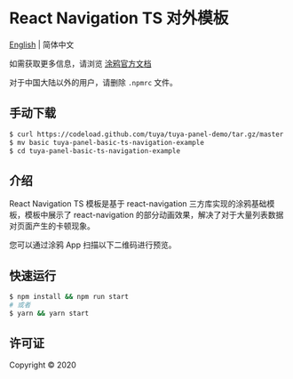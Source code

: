 # React Navigation TS 对外模板

[English](./README.md) | 简体中文

如需获取更多信息，请浏览 [涂鸦官方文档](https://docs.tuya.com)

对于中国大陆以外的用户，请删除 `.npmrc` 文件。

## 手动下载

```bash
$ curl https://codeload.github.com/tuya/tuya-panel-demo/tar.gz/master | tar -xz --strip=2 tuya-panel-demo-master/examples/basic-ts-navigation
$ mv basic tuya-panel-basic-ts-navigation-example
$ cd tuya-panel-basic-ts-navigation-example
```

## 介绍

React Navigation TS 模板是基于 react-navigation 三方库实现的涂鸦基础模板，模板中展示了 react-navigation 的部分动画效果，解决了对于大量列表数据对页面产生的卡顿现象。

您可以通过涂鸦 App 扫描以下二维码进行预览。

## 快速运行

```bash
$ npm install && npm run start
# 或者
$ yarn && yarn start
```

## 许可证

Copyright © 2020

